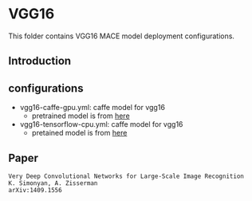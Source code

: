 VGG16
=====

This folder contains VGG16 MACE model deployment configurations.

Introduction
---

## configurations
* vgg16-caffe-gpu.yml: caffe model for vgg16
  * pretrained model is from [here](http://www.robots.ox.ac.uk/~vgg/software/very_deep/caffe/VGG_ILSVRC_16_layers.caffemodel)
* vgg16-tensorflow-cpu.yml: caffe model for vgg16
  * pretained model is from [here](https://github.com/tensorflow/models/tree/master/research/slim#pre-trained-models)

## Paper
```
Very Deep Convolutional Networks for Large-Scale Image Recognition
K. Simonyan, A. Zisserman
arXiv:1409.1556
```
